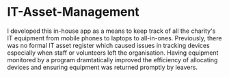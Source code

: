 # IT-Asset-Management
I developed this in-house app as a means to keep track of all the charity's IT equipment from mobile phones to laptops to all-in-ones. Previously, there was no formal IT asset register which caused issues in tracking devices especially when staff or volunteers left the organisation. Having equipment monitored by a program dramtatically improved the efficiency of allocating devices and ensuring equipment was returned promptly by leavers.
